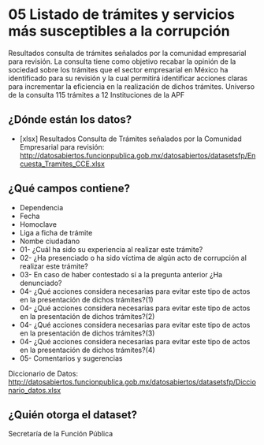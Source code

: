 # 05 Listado de trámites y servicios más susceptibles a la corrupción
Resultados consulta de trámites señalados por la comunidad empresarial para revisión. La consulta tiene como objetivo recabar la opinión de la sociedad sobre los trámites que el sector empresarial en México ha identificado para su revisión y la cual permitirá identificar acciones claras para incrementar la eficiencia en la realización de dichos trámites. Universo de la consulta 115 trámites a 12 Instituciones de la APF

## ¿Dónde están los datos?
+ [xlsx] Resultados Consulta de Trámites señalados por la Comunidad Empresarial para revisión: http://datosabiertos.funcionpublica.gob.mx/datosabiertos/datasetsfp/Encuesta_Tramites_CCE.xlsx

## ¿Qué campos contiene?
+ Dependencia
+ Fecha
+ Homoclave
+ Liga a ficha de trámite
+ Nombe ciudadano
+ 01- ¿Cuál ha sido su experiencia al realizar este trámite?
+ 02- ¿Ha presenciado o ha sido víctima de algún acto de corrupción al realizar este trámite?
+ 03- En caso de haber contestado sí a la pregunta anterior ¿Ha denunciado?
+ 04- ¿Qué acciones considera necesarias para evitar este tipo de actos en la presentación de dichos trámites?(1)
+ 04- ¿Qué acciones considera necesarias para evitar este tipo de actos en la presentación de dichos trámites?(2)
+ 04- ¿Qué acciones considera necesarias para evitar este tipo de actos en la presentación de dichos trámites?(3)
+ 04- ¿Qué acciones considera necesarias para evitar este tipo de actos en la presentación de dichos trámites?(4)
+ 05- Comentarios y sugerencias

Diccionario de Datos: http://datosabiertos.funcionpublica.gob.mx/datosabiertos/datasetsfp/Diccionario_datos.xlsx

## ¿Quién otorga el dataset?
Secretaría de la Función Pública
